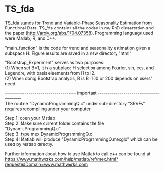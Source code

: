 # TS_fda
TS_fda stands for Trend and Variable-Phase Seasonality Estimation from Functional Data.
TS_fda contains all the codes in my PhD dissertation and the paper (http://arxiv.org/abs/1704.07358). 
Programming language used were Matlab, R, and C++.

"main_function" is the code for trend and seasonality estimation given a subspace H.
Figure results are saved in a new directory "html" <br>

"Bootstrap_Experiment" serves as two purposes: <br>
(1) When set B=1, it is a subplace H selection among Fourier, sin, cos, and Legendre, with basis eleements from l1 to l2.<br>
(2) When donig Bootstrap analysis, B is B=100 or 200 depends on users' need.

------------------------------------ important ---------------------------------------<br>
The routine "DynamicProgrammingQ.c" under sub-directory "SRVFs" requires recompiling under your computer.

Step 1: open your Matlab <br>
Step 2: Make sure current folder contains the file "DynamicProgrammingQ.c" <br>
Step 3: type mex DynamicProgrammingQ.c <br>
Step 4: Matlab will produce "DynamicProgrammingQ.mexglx" which can be used by Matlab directly. <br>

Further information about how to use Matlab to call c++ can be found at 
https://www.mathworks.com/help/matlab/ref/mex.html?requestedDomain=www.mathworks.com
